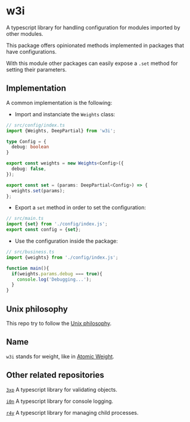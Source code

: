 # w3i

A typescript library for handling configuration for modules imported by other
modules.

This package offers opinionated methods implemented in packages that have
configurations.

With this module other packages can easily expose a `.set` method for setting
their parameters.

## Implementation

A common implementation is the following:

- Import and instanciate the `Weights` class:
```typescript
// src/config/index.ts
import {Weights, DeepPartial} from 'w3i';

type Config = {
  debug: boolean
}

export const weights = new Weights<Config>({
  debug: false,
});

export const set = (params: DeepPartial<Config>) => {
  weights.set(params);
};
```

- Export a `set` method in order to set the configuration:
```typescript
// src/main.ts
import {set} from './config/index.js';
export const config = {set};
```

- Use the configuration inside the package:
```typescript
// src/business.ts
import {weights} from './config/index.js';

function main(){
  if(weights.params.debug === true){
    console.log('Debugging...');
  }
}
```

## Unix philosophy

This repo try to follow the
[Unix philosophy](https://en.wikipedia.org/wiki/Unix_philosophy).

## Name

`w3i` stands for weight, like in
[Atomic Weight](https://en.wikipedia.org/wiki/Standard_atomic_weight).

## Other related repositories

[`3xp`](https://www.npmjs.com/package/3xp) A typescript library for validating objects.

[`i0n`](https://www.npmjs.com/package/i0n) A typescript library for console logging.

[`r4y`](https://www.npmjs.com/package/r4y) A typescript library for managing child processes.
